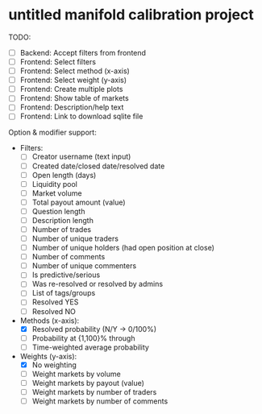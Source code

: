 # untitled manifold calibration project

TODO:

- [ ] Backend: Accept filters from frontend
- [ ] Frontend: Select filters
- [ ] Frontend: Select method (x-axis)
- [ ] Frontend: Select weight (y-axis)
- [ ] Frontend: Create multiple plots
- [ ] Frontend: Show table of markets 
- [ ] Frontend: Description/help text
- [ ] Frontend: Link to download sqlite file

Option & modifier support:

- Filters:
    - [ ] Creator username (text input)
    - [ ] Created date/closed date/resolved date
    - [ ] Open length (days)
    - [ ] Liquidity pool
    - [ ] Market volume
    - [ ] Total payout amount (value)
    - [ ] Question length
    - [ ] Description length
    - [ ] Number of trades
    - [ ] Number of unique traders
    - [ ] Number of unique holders (had open position at close)
    - [ ] Number of comments
    - [ ] Number of unique commenters
    - [ ] Is predictive/serious
    - [ ] Was re-resolved or resolved by admins
    - [ ] List of tags/groups
    - [ ] Resolved YES
    - [ ] Resolved NO
- Methods (x-axis):
    - [x] Resolved probability (N/Y -> 0/100%)
    - [ ] Probability at {1,100}% through
    - [ ] Time-weighted average probability
- Weights (y-axis):
    - [x] No weighting
    - [ ] Weight markets by volume
    - [ ] Weight markets by payout (value)
    - [ ] Weight markets by number of traders
    - [ ] Weight markets by number of comments
